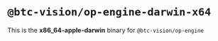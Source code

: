 # `@btc-vision/op-engine-darwin-x64`

This is the **x86_64-apple-darwin** binary for `@btc-vision/op-engine`
